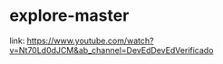 # explore-master
 link: https://www.youtube.com/watch?v=Nt70Ld0dJCM&ab_channel=DevEdDevEdVerificado
